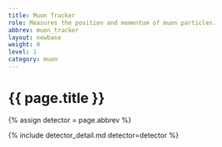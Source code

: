 ```yaml
---
title: Muon Tracker
role: Measures the position and momentum of muon particles.
abbrev: muon_tracker
layout: newbase
weight: 0
level: 1
category: muon
---
```

# {{ page.title }}

{% assign detector = page.abbrev %}

{% include detector_detail.md detector=detector %}
